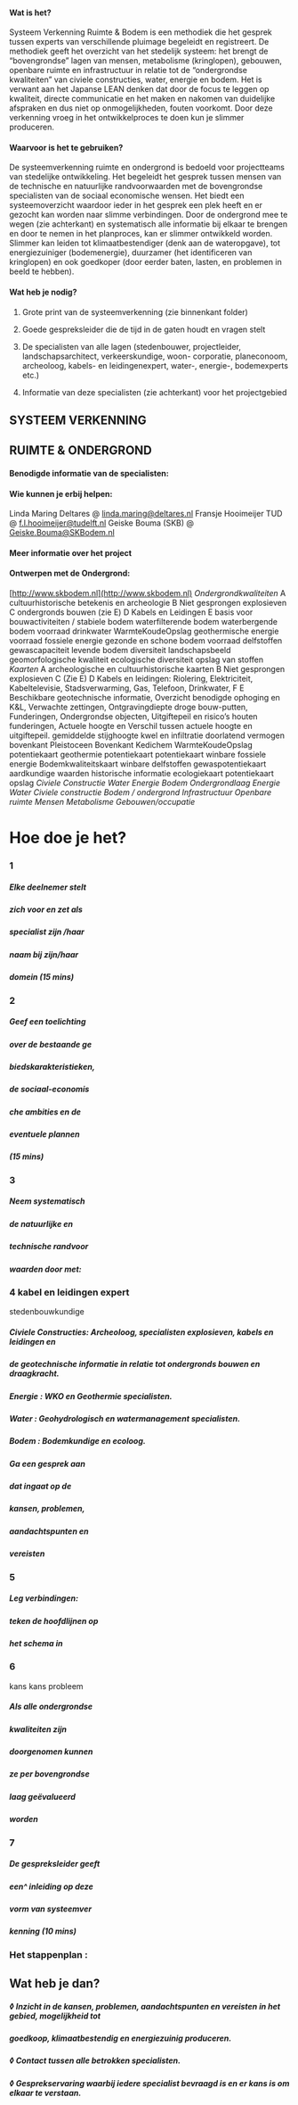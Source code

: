 #### Wat is het? 

 Systeem Verkenning Ruimte & Bodem is een methodiek die het gesprek tussen experts van verschillende pluimage begeleidt en registreert. De methodiek geeft het overzicht van het stedelijk systeem: het brengt de “bovengrondse” lagen van mensen, metabolisme (kringlopen), gebouwen, openbare ruimte en infrastructuur in relatie tot de “ondergrondse kwaliteiten” van civiele constructies, water, energie en bodem. Het is verwant aan het Japanse LEAN denken dat door de focus te leggen op kwaliteit, directe communicatie en het maken en nakomen van duidelijke afspraken en dus niet op onmogelijkheden, fouten voorkomt. Door deze verkenning vroeg in het ontwikkelproces te doen kun je slimmer produceren. 

#### Waarvoor is het te gebruiken? 

 De systeemverkenning ruimte en ondergrond is bedoeld voor projectteams van stedelijke ontwikkeling. Het begeleidt het gesprek tussen mensen van de technische en natuurlijke randvoorwaarden met de bovengrondse specialisten van de sociaal economische wensen. Het biedt een systeemoverzicht waardoor ieder in het gesprek een plek heeft en er gezocht kan worden naar slimme verbindingen. Door de ondergrond mee te wegen (zie achterkant) en systematisch alle informatie bij elkaar te brengen en door te nemen in het planproces, kan er slimmer ontwikkeld worden. Slimmer kan leiden tot klimaatbestendiger (denk aan de wateropgave), tot energiezuiniger (bodemenergie), duurzamer (het identificeren van kringlopen) en ook goedkoper (door eerder baten, lasten, en problemen in beeld te hebben). 

#### Wat heb je nodig? 

1. Grote print van de systeemverkenning (zie binnenkant folder) 

2. Goede gespreksleider die de tijd in de gaten houdt en vragen stelt 

3. De specialisten van alle lagen (stedenbouwer, projectleider, landschapsarchitect, verkeerskundige, woon-     corporatie, planeconoom, archeoloog, kabels- en leidingenexpert, water-, energie-, bodemexperts etc.) 

4. Informatie van deze specialisten (zie achterkant) voor het projectgebied 

## SYSTEEM VERKENNING 

## RUIMTE & ONDERGROND 

#### Benodigde informatie van de specialisten: 

#### Wie kunnen je erbij helpen: 

 Linda Maring Deltares @ linda.maring@deltares.nl Fransje Hooimeijer TUD @ f.l.hooimeijer@tudelft.nl Geiske Bouma (SKB) @ Geiske.Bouma@SKBodem.nl 

#### Meer informatie over het project 

#### Ontwerpen met de Ondergrond: 

[http://www.skbodem.nl](http://www.skbodem.nl) _Ondergrondkwaliteiten_ A cultuurhistorische betekenis en archeologie B Niet gesprongen explosieven C ondergronds bouwen (zie E) D Kabels en Leidingen E basis voor bouwactiviteiten / stabiele bodem waterfilterende bodem waterbergende bodem voorraad drinkwater WarmteKoudeOpslag geothermische energie voorraad fossiele energie gezonde en schone bodem voorraad delfstoffen gewascapaciteit levende bodem diversiteit landschapsbeeld geomorfologische kwaliteit ecologische diversiteit opslag van stoffen _Kaarten_ A archeologische en cultuurhistorische kaarten B Niet gesprongen explosieven C (Zie E) D Kabels en leidingen: Riolering, Elektriciteit, Kabeltelevisie, Stadsverwarming, Gas, Telefoon, Drinkwater, F E Beschikbare geotechnische informatie, Overzicht benodigde ophoging en K&L, Verwachte zettingen, Ontgravingdiepte droge bouw-putten, Funderingen, Ondergrondse objecten, Uitgiftepeil en risico’s houten funderingen, Actuele hoogte en Verschil tussen actuele hoogte en uitgiftepeil. gemiddelde stijghoogte kwel en infiltratie doorlatend vermogen bovenkant Pleistoceen Bovenkant Kedichem WarmteKoudeOpslag potentiekaart geothermie potentiekaart potentiekaart winbare fossiele energie Bodemkwaliteitskaart winbare delfstoffen gewaspotentiekaart aardkundige waarden historische informatie ecologiekaart potentiekaart opslag _Civiele Constructie Water Energie Bodem Ondergrondlaag Energie Water Civiele constructie Bodem / ondergrond Infrastructuur Openbare ruimte Mensen Metabolisme Gebouwen/occupatie_ 


# Hoe doe je het? 

### 1 

##### Elke deelnemer stelt 

##### zich voor en zet als 

##### specialist zijn /haar 

##### naam bij zijn/haar 

##### domein (15 mins) 

### 2 

##### Geef een toelichting 

##### over de bestaande ge

##### biedskarakteristieken, 

##### de sociaal-economis

##### che ambities en de 

##### eventuele plannen 

##### (15 mins) 

### 3 

##### Neem systematisch 

##### de natuurlijke en 

##### technische randvoor

##### waarden door met: 

### 4 kabel en leidingen expert 

 stedenbouwkundige 

##### Civiele Constructies: Archeoloog, specialisten explosieven, kabels en leidingen en 

##### de geotechnische informatie in relatie tot ondergronds bouwen en draagkracht. 

##### Energie : WKO en Geothermie specialisten. 

##### Water : Geohydrologisch en watermanagement specialisten. 

##### Bodem : Bodemkundige en ecoloog. 

##### Ga een gesprek aan 

##### dat ingaat op de 

##### kansen, problemen, 

##### aandachtspunten en 

##### vereisten 

### 5 

##### Leg verbindingen: 

##### teken de hoofdlijnen op 

##### het schema in 

### 6 

 kans kans probleem 

##### Als alle ondergrondse 

##### kwaliteiten zijn 

##### doorgenomen kunnen 

##### ze per bovengrondse 

##### laag geëvalueerd 

##### worden 

### 7 

##### De gespreksleider geeft 

##### een^ inleiding op deze 

##### vorm van systeemver

##### kenning (10 mins) 

### Het stappenplan : 

## Wat heb je dan? 

##### ◊ Inzicht in de kansen, problemen, aandachtspunten en vereisten in het gebied, mogelijkheid tot 

##### goedkoop, klimaatbestendig en energiezuinig produceren. 

##### ◊ Contact tussen alle betrokken specialisten. 

##### ◊ Gesprekservaring waarbij iedere specialist bevraagd is en er kans is om elkaar te verstaan. 


